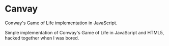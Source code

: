 # Canvay
Conway's Game of Life implementation in JavaScript.

Simple implementation of Conway's Game of Life in JavaScript and HTML5, hacked together when I was bored.